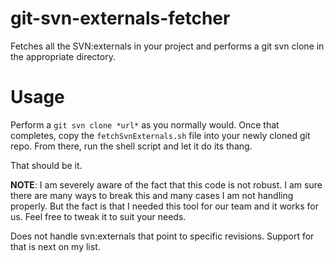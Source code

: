 git-svn-externals-fetcher
=========================

Fetches all the SVN:externals in your project and performs a git svn clone in the appropriate directory.

# Usage

Perform a `git svn clone *url*` as you normally would. Once that completes, copy the `fetchSvnExternals.sh` file into your newly cloned git repo. From there, run the shell script and let it do its thang.

That should be it.

**NOTE**: I am severely aware of the fact that this code is not robust. I am sure there are many ways to break this and many cases I am not handling properly. But the fact is that I needed this tool for our team and it works for us. Feel free to tweak it to suit your needs.

Does not handle svn:externals that point to specific revisions. Support for that is next on my list.

